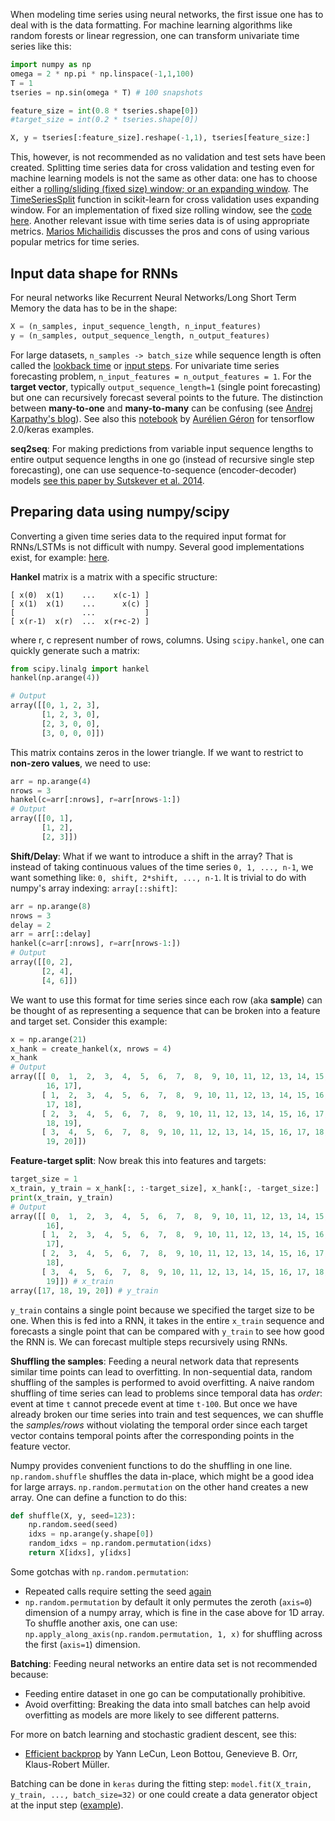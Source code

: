When modeling time series using neural networks, the first issue one has to deal with is the data formatting. For machine learning algorithms like random forests or linear regression, one can transform univariate time series like this:

```python
import numpy as np
omega = 2 * np.pi * np.linspace(-1,1,100) 
T = 1
tseries = np.sin(omega * T) # 100 snapshots

feature_size = int(0.8 * tseries.shape[0])
#target_size = int(0.2 * tseries.shape[0])

X, y = tseries[:feature_size].reshape(-1,1), tseries[feature_size:]
```

This, however, is not recommended as no validation and test sets have been created. Splitting time series data for cross validation and testing even for machine learning models is not the same as other data: one has to choose either a [rolling/sliding (fixed size) window; or an expanding window](https://stats.stackexchange.com/questions/326228/cross-validation-with-time-series). The [TimeSeriesSplit](https://scikit-learn.org/stable/modules/generated/sklearn.model_selection.TimeSeriesSplit.html) function in scikit-learn for cross validation uses expanding window. For an implementation of fixed size rolling window, see the [code here](https://hub.packtpub.com/cross-validation-strategies-for-time-series-forecasting-tutorial/). Another relevant issue with time series data is of using appropriate metrics. [Marios Michailidis](https://www.h2o.ai/blog/regression-metrics-guide/) discusses the pros and cons of using various popular metrics for time series.

## Input data shape for RNNs

For neural networks like Recurrent Neural Networks/Long Short Term Memory the data has to be in the shape:
```python
X = (n_samples, input_sequence_length, n_input_features)
y = (n_samples, output_sequence_length, n_output_features)
```

For large datasets, `n_samples -> batch_size` while sequence length is often called the [lookback time](https://stackoverflow.com/questions/45012992/how-to-prepare-data-for-lstm-when-using-multiple-time-series-of-different-length) or [input steps](https://machinelearningmastery.com/reshape-input-data-long-short-term-memory-networks-keras/). For univariate time series forecasting problem, `n_input_features = n_output_features = 1`. For the **target vector**, typically `output_sequence_length=1` (single point forecasting) but one can recursively forecast several points to the future. The distinction between **many-to-one** and **many-to-many** can be confusing (see [Andrej Karpathy's blog](http://karpathy.github.io/2015/05/21/rnn-effectiveness/)). See also this [notebook](https://github.com/ageron/handson-ml2/blob/master/15_processing_sequences_using_rnns_and_cnns.ipynb) by [Aurélien Géron](https://www.amazon.com/gp/product/B07XGF2G87/ref=dbs_a_def_rwt_hsch_vapi_tkin_p1_i0) for tensorflow 2.0/keras examples. 

**seq2seq**: For making predictions from variable input sequence lengths to entire output sequence lengths in one go (instead of recursive single step forecasting), one can use sequence-to-sequence (encoder-decoder) models [see this paper by Sutskever et al. 2014](https://papers.nips.cc/paper/5346-sequence-to-sequence-learning-with-neural-networks.pdf).

## Preparing data using numpy/scipy

Converting a given time series data to the required input format for RNNs/LSTMs is not difficult with numpy. Several good implementations exist, for example: [here](https://github.com/pipidog/DeepTimeSeries/blob/master/DeepTimeSeries/utils.py).

**Hankel** matrix is a matrix with a specific structure:
```
[ x(0)  x(1)    ...    x(c-1) ]
[ x(1)  x(1)    ...      x(c) ]
[               ...           ] 
[ x(r-1)  x(r)  ...  x(r+c-2) ]
```

where r, c represent number of rows, columns. Using `scipy.hankel`, one can quickly generate such a matrix:
```python
from scipy.linalg import hankel
hankel(np.arange(4))

# Output
array([[0, 1, 2, 3],
       [1, 2, 3, 0],
       [2, 3, 0, 0],
       [3, 0, 0, 0]])
```

This matrix contains zeros in the lower triangle. If we want to restrict to **non-zero values**, we need to use:
```python
arr = np.arange(4)
nrows = 3
hankel(c=arr[:nrows], r=arr[nrows-1:])
# Output
array([[0, 1],
       [1, 2],
       [2, 3]])
```

**Shift/Delay**: What if we want to introduce a shift in the array? That is instead of taking continuous values of the time series `0, 1, ..., n-1`, we want something like: `0, shift, 2*shift, ..., n-1`.  It is trivial to do with numpy's array indexing: `array[::shift]`:
```python
arr = np.arange(8)
nrows = 3
delay = 2
arr = arr[::delay]
hankel(c=arr[:nrows], r=arr[nrows-1:])
# Output
array([[0, 2],
       [2, 4],
       [4, 6]])
```

We want to use this format for time series since each row (aka **sample**) can be thought of as representing a sequence that can be broken into a feature and target set. Consider this example:
```python
x = np.arange(21)
x_hank = create_hankel(x, nrows = 4)
x_hank
# Output
array([[ 0,  1,  2,  3,  4,  5,  6,  7,  8,  9, 10, 11, 12, 13, 14, 15,
        16, 17],
       [ 1,  2,  3,  4,  5,  6,  7,  8,  9, 10, 11, 12, 13, 14, 15, 16,
        17, 18],
       [ 2,  3,  4,  5,  6,  7,  8,  9, 10, 11, 12, 13, 14, 15, 16, 17,
        18, 19],
       [ 3,  4,  5,  6,  7,  8,  9, 10, 11, 12, 13, 14, 15, 16, 17, 18,
        19, 20]])
```

**Feature-target split**: Now break this into features and targets:
```python
target_size = 1
x_train, y_train = x_hank[:, :-target_size], x_hank[:, -target_size:]
print(x_train, y_train)
# Output
array([[ 0,  1,  2,  3,  4,  5,  6,  7,  8,  9, 10, 11, 12, 13, 14, 15,
        16],
       [ 1,  2,  3,  4,  5,  6,  7,  8,  9, 10, 11, 12, 13, 14, 15, 16,
        17],
       [ 2,  3,  4,  5,  6,  7,  8,  9, 10, 11, 12, 13, 14, 15, 16, 17,
        18],
       [ 3,  4,  5,  6,  7,  8,  9, 10, 11, 12, 13, 14, 15, 16, 17, 18,
        19]]) # x_train
array([17, 18, 19, 20]) # y_train

```

`y_train` contains a single point because we specified the target size to be one. When this is fed into a RNN, it takes in the entire `x_train` sequence and forecasts a single point that can be compared with `y_train` to see how good the RNN is. We can forecast multiple steps recursively using RNNs.

**Shuffling the samples**: Feeding a neural network data that represents similar time points can lead to overfitting. In non-sequential data, random shuffling of the samples is performed to avoid overfitting. A naive random shuffling of time series can lead to problems since temporal data has *order*: event at time `t` cannot precede event at time `t-100`. But once we have already broken our time series into train and test sequences, we can shuffle the *samples/rows* without violating the temporal order since each target vector contains temporal points after the corresponding points in the feature vector.

Numpy provides convenient functions to do the shuffling in one line. `np.random.shuffle` shuffles the data in-place, which might be a good idea for large arrays. `np.random.permutation` on the other hand creates a new array.  One can define a function to do this:
```python
def shuffle(X, y, seed=123):
    np.random.seed(seed)
    idxs = np.arange(y.shape[0])
    random_idxs = np.random.permutation(idxs)
    return X[idxs], y[idxs]
```
Some gotchas with `np.random.permutation`: 
 - Repeated calls require setting the seed [again](https://stackoverflow.com/questions/47742622/np-random-permutation-with-seed/47742662#47742662) 
 - `np.random.permutation` by default it only permutes the zeroth (`axis=0`) dimension of a numpy array, which is fine in the case above for 1D array. To shuffle another axis, one can use: `np.apply_along_axis(np.random.permutation, 1, x)` for shuffling across the first (`axis=1`) dimension.

**Batching**: Feeding neural networks an entire data set is not recommended because:
 - Feeding entire dataset in one go can be computationally prohibitive.
 - Avoid overfitting: Breaking the data into small batches can help avoid overfitting as models are more likely to see different patterns. 
 
 For more on batch learning and stochastic gradient descent, see this:
  - [Efficient backprop](http://yann.lecun.com/exdb/publis/pdf/lecun-98b.pdf) by Yann LeCun, Leon Bottou, Genevieve B. Orr, Klaus-Robert Müller.

Batching can be done in `keras` during the fitting step: `model.fit(X_train, y_train, ..., batch_size=32)` or one could create a data generator object at the input step ([example](https://www.kaggle.com/ezietsman/simple-keras-model-with-data-generator)).

 



